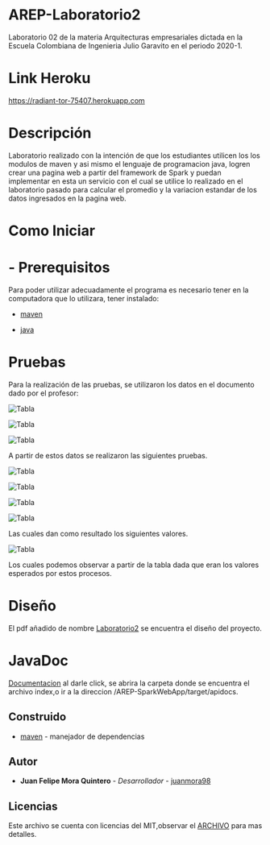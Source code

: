 # AREP-Laboratorio2
 
Laboratorio 02 de la materia Arquitecturas empresariales dictada en la Escuela Colombiana de Ingenieria Julio Garavito en el periodo 2020-1.

# Link Heroku 
https://radiant-tor-75407.herokuapp.com

# Descripción

Laboratorio realizado con la intención de que los estudiantes utilicen los los modulos de maven y asi mismo el lenguaje de programacion java, logren crear una pagina web a partir del framework de Spark y puedan implementar en esta un servicio con el cual se utilice lo realizado en el laboratorio pasado para calcular el promedio y la variacion estandar de los datos ingresados en la pagina web.

# Como Iniciar
 # - Prerequisitos
   Para poder utilizar adecuadamente el programa es necesario tener en la computadora que lo utilizara, tener instalado:
   * [maven]

   * [java]
  
  
# Pruebas
 Para la realización de las pruebas, se utilizaron los datos en el documento dado por el profesor:
 
 ![Tabla](https://github.com/juanmora98/AREP-SparkWebApp/blob/master/images/tabla.png)
 
 ![Tabla](https://github.com/juanmora98/AREP-SparkWebApp/blob/master/images/promedio.png)

![Tabla](https://github.com/juanmora98/AREP-SparkWebApp/blob/master/images/variacion.png)


A partir de estos datos se realizaron las siguientes pruebas.

 ![Tabla](https://github.com/juanmora98/AREP-SparkWebApp/blob/master/images/tabla2.png)

![Tabla](https://github.com/juanmora98/AREP-SparkWebApp/blob/master/images/tabla3.png)

![Tabla](https://github.com/juanmora98/AREP-SparkWebApp/blob/master/images/tabla4.png)

![Tabla](https://github.com/juanmora98/AREP-SparkWebApp/blob/master/images/tabla5.png)

Las cuales dan como resultado los siguientes valores.

![Tabla](https://github.com/juanmora98/AREP-SparkWebApp/blob/master/images/resultados.png)

Los cuales podemos observar a partir de la tabla dada que eran los valores esperados por estos procesos.

# Diseño
El pdf añadido de nombre [Laboratorio2](https://github.com/juanmora98/AREP-SparkWebApp/blob/master/LATEX.pdf) se encuentra el diseño del proyecto.

# JavaDoc
[Documentacion](https://github.com/juanmora98/AREP-Laboratorio1/tree/master/Laboratorio1/target/apidocs) al darle click, se abrira la carpeta donde se encuentra el archivo index,o ir a la direccion /AREP-SparkWebApp/target/apidocs.

## Construido
* [maven] - manejador de dependencias


## Autor

* **Juan Felipe Mora Quintero** - *Desarrollador* - [juanmora98](https://github.com/juanmora98)

## Licencias

Este archivo se cuenta con licencias del MIT,observar el [ARCHIVO](https://github.com/juanmora98/AREP-SparkWebApp/blob/master/LICENSE) para mas detalles.




[maven]: <https://maven.apache.org/>
[java]: <https://www.java.com/es/download/>
